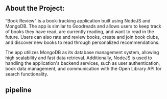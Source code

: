 ## About the Project:

“Book Review" is a book-tracking application built using NodeJS and MongoDB. The app is similar to Goodreads and allows users to keep track of books they have read, are currently reading, and want to read in the future. Users can also rate and review books, create and join book clubs, and discover new books to read through personalized recommendations.

The app utilizes MongoDB as its database management system, allowing high scalability and fast data retrieval. Additionally, NodeJS is used to handling the application's backend services, such as user authentication, book data management, and communication with the Open Library API for search functionality.

## pipeline
